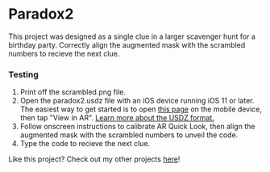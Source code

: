 # Paradox2
This project was designed as a single clue in a larger scavenger hunt for a birthday party. Correctly align the augmented mask with the scrambled numbers to recieve the next clue.


### Testing
1. Print off the scrambled.png file.
2. Open the paradox2.usdz file with an iOS device running iOS 11 or later. The easiest way to get started is to open [this page](https://paradox2.neocities.org) on the mobile device, then tap "View in AR". [Learn more about the USDZ format.](https://developer.apple.com/augmented-reality/quick-look/)
3. Follow onscreen instructions to calibrate AR Quick Look, then align the augmented mask with the scrambled numbers to unveil the code.
4. Type the code to recieve the next clue.

Like this project? Check out my other projects [here](https://samhorne.github.io)!
